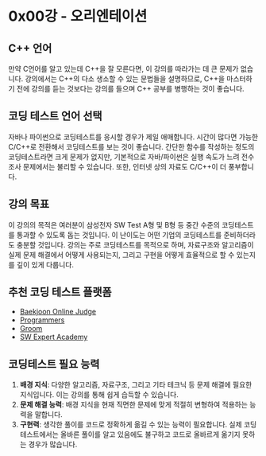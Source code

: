 # 0x00강 - 오리엔테이션

## C++ 언어

만약 C언어를 알고 있는데 C++을 잘 모른다면, 이 강의를 따라가는 데 큰 문제가 없습니다. 강의에서는 C++의 다소 생소할 수 있는 문법들을 설명하므로, C++을 마스터하기 전에 강의를 듣는 것보다는 강의를 들으며 C++ 공부를 병행하는 것이 좋습니다.

## 코딩 테스트 언어 선택

자바나 파이썬으로 코딩테스트를 응시할 경우가 제일 애매합니다. 시간이 많다면 가능한 C/C++로 전환해서 코딩테스트를 보는 것이 좋습니다. 간단한 함수를 작성하는 정도의 코딩테스트라면 크게 문제가 없지만, 기본적으로 자바/파이썬은 실행 속도가 느려 전수조사 문제에서는 불리할 수 있습니다. 또한, 인터넷 상의 자료도 C/C++이 더 풍부합니다.

## 강의 목표

이 강의의 목적은 여러분이 삼성전자 SW Test A형 및 B형 등 중간 수준의 코딩테스트를 통과할 수 있도록 돕는 것입니다. 이 난이도는 어떤 기업의 코딩테스트를 준비하더라도 충분할 것입니다. 강의는 주로 코딩테스트를 목적으로 하며, 자료구조와 알고리즘이 실제 문제 해결에서 어떻게 사용되는지, 그리고 구현을 어떻게 효율적으로 할 수 있는지를 깊이 있게 다룹니다.

## 추천 코딩 테스트 플랫폼

- [Baekjoon Online Judge](https://www.acmicpc.net/)
- [Programmers](https://programmers.co.kr/)
- [Groom](https://groom.io/)
- [SW Expert Academy](https://swexpertacademy.com/main/main.do)

## 코딩테스트 필요 능력

1. **배경 지식**: 다양한 알고리즘, 자료구조, 그리고 기타 테크닉 등 문제 해결에 필요한 지식입니다. 이는 강의를 통해 쉽게 습득할 수 있습니다.
2. **문제 해결 능력**: 배경 지식을 현재 직면한 문제에 맞게 적절히 변형하여 적용하는 능력을 말합니다.
3. **구현력**: 생각한 풀이를 코드로 정확하게 옮길 수 있는 능력이 필요합니다. 실제 코딩테스트에서는 올바른 풀이를 알고 있음에도 불구하고 코드로 올바르게 옮기지 못하는 경우가 많습니다.
